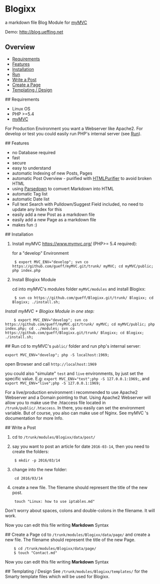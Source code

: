 # Blogixx

a markdown file Blog Module for [myMVC](https://www.mymvc.org/ )

Demo: http://blog.ueffing.net

## Overview
- [Requirements](#Requirements)
- [Features](#Features)
- [Installation](#Installation)
- [Run](#Run)
- [Write a Post](#WriteAPost)
- [Create a Page](#CreateAPage)
- [Templating / Design](#Templating)

##<a name="Requirements"> Requirements
- Linux OS
- PHP >=5.4
- [myMVC](https://www.mymvc.org/ )

For Production Environment you want a Webserver like Apache2. For develop or test you could easily run PHP's internal server (see [Run](#Run)).

##<a name="Features"> Features
- no Database required
- fast
- secure
- easy to understand
- automatic Indexing of new Posts, Pages
- automatic Post Overview - purified with [HTMLPurifier](http://htmlpurifier.org/) to avoid broken HTML
- using [Parsedown](https://github.com/erusev/parsedown) to comvert Markdown into HTML
- automatic Tag list
- automatic Date list 
- Full text Search with Pulldown/Suggest Field included, no need to update any Index for this
- easily add a new Post as a markdown file
- easily add a new Page as a markdown file
- makes fun :)

##<a name="Installation"> Installation

1. Install myMVC https://www.mymvc.org/ (PHP>= 5.4 required):
    
    for a "develop" Environment

        $ export MVC_ENV="develop"; svn co https://github.com/gueff/myMVC.git/trunk/ myMVC; cd myMVC/public; php index.php
        
2. Install Blogixx Module
    
    cd into myMVC's modules folder `myMVC/modules` and install Blogixx:

        $ svn co https://github.com/gueff/Blogixx.git/trunk/ Blogixx; cd Blogixx; ./install.sh;


_Install myMVC + Blogixx Module in one step:_

        $ export MVC_ENV="develop"; svn co https://github.com/gueff/myMVC.git/trunk/ myMVC; cd myMVC/public; php index.php; cd ../modules; svn co https://github.com/gueff/Blogixx.git/trunk/ Blogixx; cd Blogixx; ./install.sh;


##<a name="Run"> Run
cd to myMVC's `public/` folder and run php's internal server: 

    export MVC_ENV="develop"; php -S localhost:1969;
    
open Browser and call `http://localhost:1969`

you could also "simulate" `test` and `live` environments, by just set the specific value. E.g: `export MVC_ENV="test";php -S 127.0.0.1:1969;`, and `export MVC_ENV="live";php -S 127.0.0.1:1969;`

For a live/production environment i recommended to use Apache2 Webserver and a Domain pointing to that. Using Apache2 Webserver will allow you to make use the .htaccess file located in `/trunk/public/.htaccess`. In there, you easily can set the environment variable. But of course, you also can make use of Nginx. See myMVC 's documentation for more Info.

##<a name="WriteAPost"> Write a Post
1. cd to `/trunk/modules/Blogixx/data/post/`
2. say you want to post an article for date `2016-03-14`, then you need to create the folders:

        $ mkdir -p 2016/03/14
    
3. change into the new folder:

        cd 2016/03/14 
    
4. create a new file. The filename should represent the title of the new post.

        touch "Linux: how to use iptables.md"
   
Don't worry about spaces, colons and double-colons in the filename. It will work. 

Now you can edit this file writing **Markdown** Syntax

##<a name="CreateAPage"> Create a Page
cd to `/trunk/modules/Blogixx/data/page/` and create a new file. The filename should represent the title of the new Page.

        $ cd /trunk/modules/Blogixx/data/page/
        $ touch "Contact.md"
    
Now you can edit this file writing **Markdown** Syntax

##<a name="Templating"> Templating / Design
See `/trunk/modules/Blogixx/templates/` for the Smarty template files which will be used for Blogixx.




 


